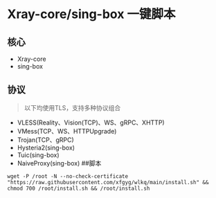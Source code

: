 # Xray-core/sing-box 一键脚本
## 核心

- Xray-core
- sing-box

## 协议

> 以下均使用TLS，支持多种协议组合

- VLESS(Reality、Vision(TCP)、WS、gRPC、XHTTP)
- VMess(TCP、WS、HTTPUpgrade)
- Trojan(TCP、gRPC)
- Hysteria2(sing-box)
- Tuic(sing-box)
- NaiveProxy(sing-box)
##脚本

```
wget -P /root -N --no-check-certificate "https://raw.githubusercontent.com/xfgyg/wlkq/main/install.sh" && chmod 700 /root/install.sh && /root/install.sh
```
